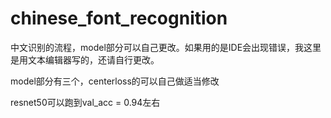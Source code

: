 # chinese_font_recognition
中文识别的流程，model部分可以自己更改。如果用的是IDE会出现错误，我这里是用文本编辑器写的，还请自行更改。

model部分有三个，centerloss的可以自己做适当修改

resnet50可以跑到val_acc = 0.94左右
